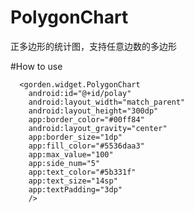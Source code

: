 # PolygonChart
正多边形的统计图，支持任意边数的多边形

#How to use

      <gorden.widget.PolygonChart
        android:id="@+id/polay"
        android:layout_width="match_parent"
        android:layout_height="300dp"
        app:border_color="#00ff84"
        android:layout_gravity="center"
        app:border_size="1dp"
        app:fill_color="#5536daa3"
        app:max_value="100"
        app:side_num="5"
        app:text_color="#5b331f"
        app:text_size="14sp"
        app:textPadding="3dp"
        />
        
